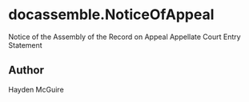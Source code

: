# docassemble.NoticeOfAppeal

Notice of the Assembly of the Record on Appeal Appellate Court Entry Statement

## Author

Hayden McGuire

